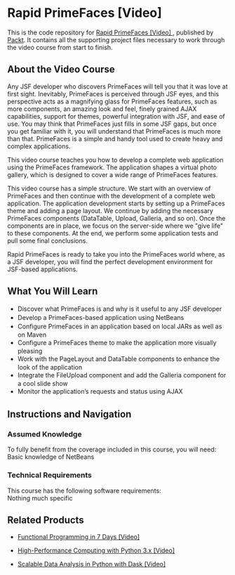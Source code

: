 


# Rapid PrimeFaces [Video] 
This is the code repository for [Rapid PrimeFaces [Video] ](https://www.packtpub.com/web-development/rapid-primefaces-video?utm_source=github&utm_medium=repository&utm_campaign=9781784391102), published by [Packt](https://www.packtpub.com/?utm_source=github). It contains all the supporting project files necessary to work through the video course from start to finish.
## About the Video Course
Any JSF developer who discovers PrimeFaces will tell you that it was love at first sight. Inevitably, PrimeFaces is perceived through JSF eyes, and this perspective acts as a magnifying glass for PrimeFaces features, such as more components, an amazing look and feel, finely grained AJAX capabilities, support for themes, powerful integration with JSF, and ease of use. You may think that PrimeFaces just fills in some JSF gaps, but once you get familiar with it, you will understand that PrimeFaces is much more than that. PrimeFaces is a simple and handy tool used to create heavy and complex applications.

This video course teaches you how to develop a complete web application using the PrimeFaces framework. The application shapes a virtual photo gallery, which is designed to cover a wide range of PrimeFaces features.

This video course has a simple structure. We start with an overview of PrimeFaces and then continue with the development of a complete web application. The application development starts by setting up a PrimeFaces theme and adding a page layout. We continue by adding the necessary PrimeFaces components (DataTable, Upload, Galleria, and so on). Once the components are in place, we focus on the server-side where we "give life" to these components. At the end, we perform some application tests and pull some final conclusions.

Rapid PrimeFaces is ready to take you into the PrimeFaces world where, as a JSF developer, you will find the perfect development environment for JSF-based applications.

<H2>What You Will Learn</H2>
<DIV class=book-info-will-learn-text>
<UL>
<LI><SPAN style="LINE-HEIGHT: 20px; BACKGROUND-COLOR: transparent">Discover what PrimeFaces is and why is it useful to any JSF developer</SPAN> 
<LI><SPAN style="LINE-HEIGHT: 20px; BACKGROUND-COLOR: transparent">Develop a PrimeFaces-based application using NetBeans</SPAN> 
<LI><SPAN style="LINE-HEIGHT: 20px; BACKGROUND-COLOR: transparent">Configure PrimeFaces in an application based on local JARs as well as on Maven</SPAN> 
<LI><SPAN style="LINE-HEIGHT: 20px; BACKGROUND-COLOR: transparent">Configure a PrimeFaces theme to make the application more visually pleasing</SPAN> 
<LI><SPAN style="LINE-HEIGHT: 20px; BACKGROUND-COLOR: transparent">Work with the PageLayout and DataTable components to enhance the look of the application</SPAN> 
<LI><SPAN style="LINE-HEIGHT: 20px; BACKGROUND-COLOR: transparent">Integrate the FileUpload component and add the Galleria component for a cool slide show</SPAN> 
<LI><SPAN style="LINE-HEIGHT: 20px; BACKGROUND-COLOR: transparent">Monitor the application’s requests and status using AJAX</SPAN> </LI></UL></DIV>

## Instructions and Navigation
### Assumed Knowledge
To fully benefit from the coverage included in this course, you will need:<br/>
Basic knowledge of NetBeans
### Technical Requirements
This course has the following software requirements:<br/>
Nothing much specific

## Related Products
* [Functional Programming in 7 Days [Video]](https://www.packtpub.com/application-development/functional-programming-7-days-video?utm_source=github&utm_medium=repository&utm_campaign=9781788990295)

* [High-Performance Computing with Python 3.x [Video]](https://www.packtpub.com/application-development/high-performance-computing-python-3x-video?utm_source=github&utm_medium=repository&utm_campaign=9781789956252)

* [Scalable Data Analysis in Python with Dask [Video]](https://www.packtpub.com/web-development/scalable-data-analysis-python-dask-video?utm_source=github&utm_medium=repository&utm_campaign=9781789808926)

